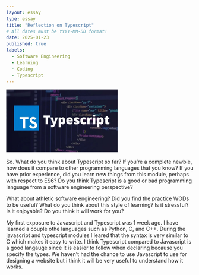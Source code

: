 ```yaml
---
layout: essay
type: essay
title: "Reflection on Typescript"
# All dates must be YYYY-MM-DD format!
date: 2025-01-23
published: true
labels:
  - Software Engineering
  - Learning
  - Coding
  - Typescript
---
```


<img width="300px" class="rounded float-start pe-4" src="../img/essayTypescript/typescript.jpg">

So. What do you think about Typescript so far? If you’re a complete newbie, how does it compare to other programming languages that you know? If you have prior experience, did you learn new things from this module, perhaps with respect to ES6? Do you think Typescript is a good or bad programming language from a software engineering perspective?

What about athletic software engineering? Did you find the practice WODs to be useful? What do you think about this style of learning? Is it stressful? Is it enjoyable? Do you think it will work for you?

My first exposure to Javascript and Typescript was 1 week ago. I have learned a couple othe languages such as Python, C, and C++. During the javascript and typescript modules I leared that the syntax is very similar to C which makes it easy to write. I think Typescript compared to Javascript is a good langauge since it is easier to follow when declaring because you specify the types. We haven't had the chance to use Javascript to use for designing a website but i think it will be very useful to understand how it works.

